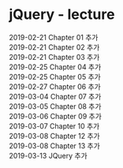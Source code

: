 # jQuery - lecture
  
2019-02-21 Chapter 01 추가  
2019-02-21 Chapter 02 추가  
2019-02-21 Chapter 03 추가  
2019-02-25 Chapter 04 추가  
2019-02-25 Chapter 05 추가  
2019-02-27 Chapter 06 추가  
2019-03-04 Chapter 07 추가  
2019-03-05 Chapter 08 추가  
2019-03-06 Chapter 09 추가  
2019-03-07 Chapter 10 추가  
2019-03-08 Chapter 12 추가  
2019-03-08 Chapter 13 추가  
2019-03-13 JQuery 추가  
